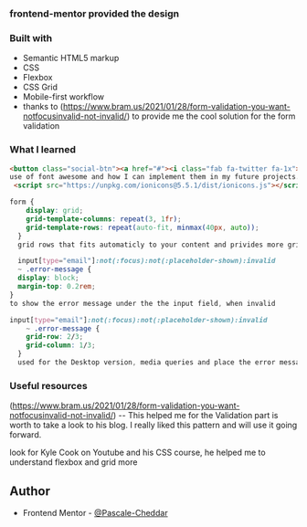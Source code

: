 

### frontend-mentor provided the design








### Built with

- Semantic HTML5 markup
- CSS 
- Flexbox
- CSS Grid
- Mobile-first workflow
- thanks to (https://www.bram.us/2021/01/28/form-validation-you-want-notfocusinvalid-not-invalid/) to provide me the cool solution for the form validation



### What I learned


```html
<button class="social-btn"><a href="#"><i class="fab fa-twitter fa-1x"></a></i></button>
use of font awesome and how I can implement them in my future projects.
 <script src="https://unpkg.com/ionicons@5.5.1/dist/ionicons.js"></script>
```
```css
form {
    display: grid;
    grid-template-columns: repeat(3, 1fr);
    grid-template-rows: repeat(auto-fit, minmax(40px, auto));
  }
  grid rows that fits automaticly to your content and privides more grids if you add more content 

  input[type="email"]:not(:focus):not(:placeholder-shown):invalid
  ~ .error-message {
  display: block;
  margin-top: 0.2rem;
}
to show the error message under the the input field, when invalid 

input[type="email"]:not(:focus):not(:placeholder-shown):invalid
    ~ .error-message {
    grid-row: 2/3;
    grid-column: 1/3;
  }
  used for the Desktop version, media queries and place the error message with grid underneath the input field. 
```










### Useful resources
(https://www.bram.us/2021/01/28/form-validation-you-want-notfocusinvalid-not-invalid/)
-- This helped me for the Validation part is worth to take a look to his blog. I really liked this pattern and will use it going forward.

look for Kyle Cook on Youtube and his CSS course, he helped me to understand flexbox and grid more 


## Author


- Frontend Mentor - [@Pascale-Cheddar](https://www.frontendmentor.io/profile/Pascale-Cheddar)





